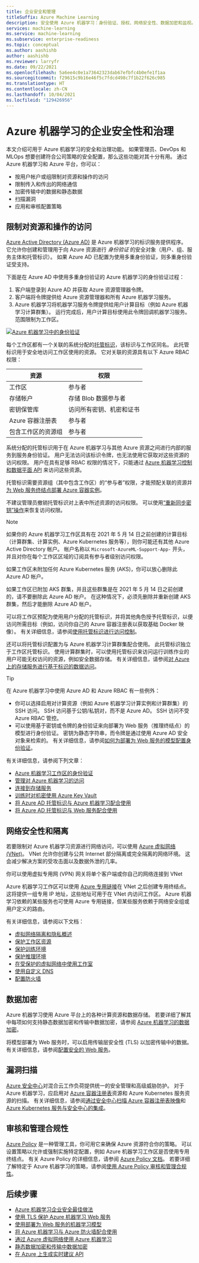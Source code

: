 ```yaml
---
title: 企业安全和管理
titleSuffix: Azure Machine Learning
description: 安全使用 Azure 机器学习：身份验证、授权、网络安全性、数据加密和监视。
services: machine-learning
ms.service: machine-learning
ms.subservice: enterprise-readiness
ms.topic: conceptual
ms.author: aashishb
author: aashishb
ms.reviewer: larryfr
ms.date: 09/22/2021
ms.openlocfilehash: 5a6ee4c0e1a73642323dab67efbfc4b0efe1f1aa
ms.sourcegitcommit: f29615c9b16e46f5c7fdcd498c7f1b22f626c985
ms.translationtype: HT
ms.contentlocale: zh-CN
ms.lasthandoff: 10/04/2021
ms.locfileid: "129426956"
---
```

# <a name="enterprise-security-and-governance-for-azure-machine-learning"></a>Azure 机器学习的企业安全性和治理

本文介绍可用于 Azure 机器学习的安全和治理功能。 如果管理员、DevOps 和 MLOps 想要创建符合公司策略的安全配置，那么这些功能对其十分有用。 通过 Azure 机器学习和 Azure 平台，你可以：

* 按用户帐户或组限制对资源和操作的访问
* 限制传入和传出的网络通信
* 加密传输中的数据和静态数据
* 扫描漏洞
* 应用和审核配置策略

## <a name="restrict-access-to-resources-and-operations"></a>限制对资源和操作的访问

[Azure Active Directory (Azure AD)](../active-directory/fundamentals/active-directory-whatis.md) 是 Azure 机器学习的标识服务提供程序。 它允许你创建和管理用于向 Azure 资源进行 _身份验证_ 的安全对象（用户、组、服务主体和托管标识）。 如果 Azure AD 已配置为使用多重身份验证，则多重身份验证受支持。

下面是在 Azure AD 中使用多重身份验证的 Azure 机器学习的身份验证过程：

1. 客户端登录到 Azure AD 并获取 Azure 资源管理器令牌。
1. 客户端将令牌提供给 Azure 资源管理器和所有 Azure 机器学习服务。
1. Azure 机器学习将机器学习服务令牌提供给用户计算目标（例如 Azure 机器学习计算群集）。 运行完成后，用户计算目标使用此令牌回调机器学习服务。 范围限制为工作区。

[![Azure 机器学习中的身份验证](media/concept-enterprise-security/authentication.png)](media/concept-enterprise-security/authentication.png#lightbox)

每个工作区都有一个关联的系统分配的[托管标识](../active-directory/managed-identities-azure-resources/overview.md)，该标识与工作区同名。 此托管标识用于安全地访问工作区使用的资源。 它对关联的资源具有以下 Azure RBAC 权限：

| 资源 | 权限 |
| ----- | ----- |
| 工作区 | 参与者 |
| 存储帐户 | 存储 Blob 数据参与者 |
| 密钥保管库 | 访问所有密钥、机密和证书 |
| Azure 容器注册表 | 参与者 |
| 包含工作区的资源组 | 参与者 |

系统分配的托管标识用于在 Azure 机器学习与其他 Azure 资源之间进行内部的服务到服务身份验证。 用户无法访问该标识令牌，也无法使用它获取对这些资源的访问权限。 用户在具有足够 RBAC 权限的情况下，只能通过 [Azure 机器学习控制和数据平面 API](how-to-assign-roles.md) 来访问这些资源。

托管标识需要资源组（其中包含工作区）的“参与者”权限，才能预配关联的资源并[为 Web 服务终结点部署 Azure 容器实例](how-to-deploy-azure-container-instance.md)。

不建议管理员撤销托管标识对上表中所述资源的访问权限。 可以使用[“重新同步密钥”操作](how-to-change-storage-access-key.md)来恢复访问权限。

> [!NOTE]
> 如果你的 Azure 机器学习工作区具有在 2021 年 5 月 14 日之前创建的计算目标（计算群集、计算实例、Azure Kubernetes 服务等），则你可能还有其他 Azure Active Directory 帐户。 帐户名称以 `Microsoft-AzureML-Support-App-` 开头，并且对你在每个工作区区域的订阅具有参与者级别访问权限。
> 
> 如果工作区未附加任何 Azure Kubernetes 服务 (AKS)，你可以放心删除此 Azure AD 帐户。 
> 
> 如果工作区已附加 AKS 群集，并且这些群集是在 2021 年 5 月 14 日之前创建的，请不要删除此 Azure AD 帐户。 在这种情况下，必须先删除并重新创建 AKS 群集，然后才能删除 Azure AD 帐户。

可以将工作区预配为使用用户分配的托管标识，并将其他角色授予托管标识，以便访问所需目标（例如，访问你自己的 Azure 容器注册表以获取基础 Docker 映像）。 有关详细信息，请参阅[使用托管标识进行访问控制](how-to-use-managed-identities.md)。

还可以将托管标识配置为与 Azure 机器学习计算群集配合使用。 此托管标识独立于工作区托管标识。 使用计算群集时，可以使用托管标识来访问运行训练作业的用户可能无权访问的资源，例如安全数据存储。 有关详细信息，请参阅[对 Azure 上的存储服务进行基于标识的数据访问](how-to-identity-based-data-access.md)。

> [!TIP]
> 在 Azure 机器学习中使用 Azure AD 和 Azure RBAC 有一些例外：
> * 你可以选择启用对计算资源（例如 Azure 机器学习计算实例和计算群集）的 SSH 访问。 SSH 访问基于公钥/私钥对，而不是 Azure AD。 SSH 访问不受 Azure RBAC 管控。
> * 可以使用基于密钥或令牌的身份验证来向部署为 Web 服务（推理终结点）的模型进行身份验证。 密钥为静态字符串，而令牌是通过使用 Azure AD 安全对象来检索的。 有关详细信息，请参阅[如何为部署为 Web 服务的模型配置身份验证](how-to-authenticate-web-service.md)。

有关详细信息，请参阅下列文章：
* [Azure 机器学习工作区的身份验证](how-to-setup-authentication.md)
* [管理对 Azure 机器学习的访问](how-to-assign-roles.md)
* [连接到存储服务](how-to-access-data.md)
* [训练时对机密使用 Azure Key Vault](how-to-use-secrets-in-runs.md)
* [将 Azure AD 托管标识与 Azure 机器学习配合使用](how-to-use-managed-identities.md)
* [将 Azure AD 托管标识与 Web 服务配合使用](how-to-use-azure-ad-identity.md)

## <a name="network-security-and-isolation"></a>网络安全性和隔离

若要限制对 Azure 机器学习资源进行网络访问，可以使用 [Azure 虚拟网络 (VNet)](../virtual-network/virtual-networks-overview.md)。 VNet 允许你创建与公共 Internet 部分隔离或完全隔离的网络环境。 这会减少解决方案的受攻击面以及数据外泄的几率。

你可以使用虚拟专用网 (VPN) 网关将单个客户端或你自己的网络连接到 VNet

Azure 机器学习工作区可以使用 [Azure 专用链接](../private-link/private-link-overview.md)在 VNet 之后创建专用终结点。 这将提供一组专用 IP 地址，这些地址可用于在 VNet 内访问工作区。 Azure 机器学习依赖的某些服务也可使用 Azure 专用链接，但某些服务依赖于网络安全组或用户定义的路由。

有关详细信息，请参阅以下文档：

* [虚拟网络隔离和隐私概述](how-to-network-security-overview.md)
* [保护工作区资源](how-to-secure-workspace-vnet.md)
* [保护训练环境](how-to-secure-training-vnet.md)
* [保护推理环境](how-to-secure-inferencing-vnet.md)
* [在受保护的虚拟网络中使用工作室](how-to-enable-studio-virtual-network.md)
* [使用自定义 DNS](how-to-custom-dns.md)
* [配置防火墙](how-to-access-azureml-behind-firewall.md)

<a id="encryption-at-rest"></a><a id="azure-blob-storage"></a>

## <a name="data-encryption"></a>数据加密

Azure 机器学习使用 Azure 平台上的各种计算资源和数据存储。 若要详细了解其中每项如何支持静态数据加密和传输中数据加密，请参阅 [Azure 机器学习的数据加密](concept-data-encryption.md)。

将模型部署为 Web 服务时，可以启用传输层安全性 (TLS) 以加密传输中的数据。 有关详细信息，请参阅[配置安全的 Web 服务](how-to-secure-web-service.md)。

## <a name="vulnerability-scanning"></a>漏洞扫描

[Azure 安全中心](../security-center/security-center-introduction.md)对混合云工作负荷提供统一的安全管理和高级威胁防护。 对于 Azure 机器学习，应启用对 [Azure 容器注册表](../container-registry/container-registry-intro.md)资源和 Azure Kubernetes 服务资源的扫描。 有关详细信息，请参阅[通过安全中心扫描 Azure 容器注册表映像](../security-center/defender-for-container-registries-introduction.md)和 [Azure Kubernetes 服务与安全中心的集成](../security-center/defender-for-kubernetes-introduction.md)。

## <a name="audit-and-manage-compliance"></a>审核和管理合规性

[Azure Policy](../governance/policy/index.yml) 是一种管理工具，你可用它来确保 Azure 资源符合你的策略。 可以设置策略以允许或强制实施特定配置，例如 Azure 机器学习工作区是否使用专用终结点。 有关 Azure Policy 的详细信息，请参阅 [Azure Policy 文档](../governance/policy/overview.md)。 若要详细了解特定于 Azure 机器学习的策略，请参阅[使用 Azure Policy 审核和管理合规性](how-to-integrate-azure-policy.md)。

## <a name="next-steps"></a>后续步骤

* [Azure 机器学习企业安全最佳做法](/azure/cloud-adoption-framework/ready/azure-best-practices/ai-machine-learning-enterprise-security)
* [使用 TLS 保护 Azure 机器学习 Web 服务](how-to-secure-web-service.md)
* [使用部署为 Web 服务的机器学习模型](how-to-consume-web-service.md)
* [将 Azure 机器学习与 Azure 防火墙配合使用](how-to-access-azureml-behind-firewall.md)
* [通过 Azure 虚拟网络使用 Azure 机器学习](how-to-network-security-overview.md)
* [静态数据加密和传输中数据加密](concept-data-encryption.md)
* [在 Azure 上生成实时建议 API](/azure/architecture/reference-architectures/ai/real-time-recommendation)
